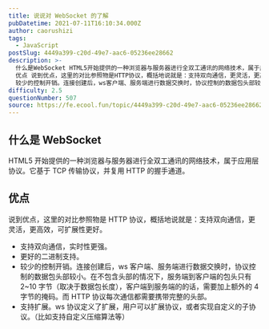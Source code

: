 ```yaml
---
title: 说说对 WebSocket 的了解
pubDatetime: 2021-07-11T16:10:34.000Z
author: caorushizi
tags:
  - JavaScript
postSlug: 4449a399-c20d-49e7-aac6-05236ee28662
description: >-
  什么是WebSocket HTML5开始提供的一种浏览器与服务器进行全双工通讯的网络技术，属于应用层协议。它基于TCP传输协议，并复用HTTP的握手通道。
  优点 说到优点，这里的对比参照物是HTTP协议，概括地说就是：支持双向通信，更灵活，更高效，可扩展性更好。 支持双向通信，实时性更强。 更好的二进制支持。
  较少的控制开销。连接创建后，ws客户端、服务端进行数据交换时，协议控制的数据包头部较小。
difficulty: 2.5
questionNumber: 507
source: https://fe.ecool.fun/topic/4449a399-c20d-49e7-aac6-05236ee28662
---
```


## 什么是 WebSocket

HTML5 开始提供的一种浏览器与服务器进行全双工通讯的网络技术，属于应用层协议。它基于 TCP 传输协议，并复用 HTTP 的握手通道。

## 优点

说到优点，这里的对比参照物是 HTTP 协议，概括地说就是：支持双向通信，更灵活，更高效，可扩展性更好。

- 支持双向通信，实时性更强。
- 更好的二进制支持。
- 较少的控制开销。连接创建后，ws 客户端、服务端进行数据交换时，协议控制的数据包头部较小。在不包含头部的情况下，服务端到客户端的包头只有 2~10 字节（取决于数据包长度），客户端到服务端的的话，需要加上额外的 4 字节的掩码。而 HTTP 协议每次通信都需要携带完整的头部。
- 支持扩展。ws 协议定义了扩展，用户可以扩展协议，或者实现自定义的子协议。（比如支持自定义压缩算法等）
